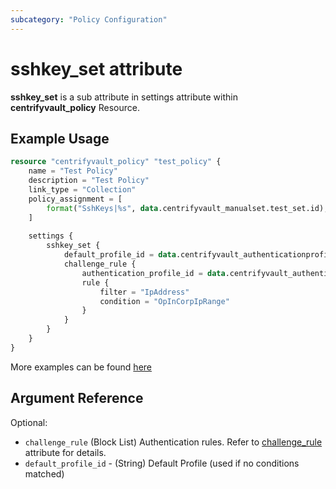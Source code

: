```yaml
---
subcategory: "Policy Configuration"
---
```


# sshkey_set attribute

**sshkey_set** is a sub attribute in settings attribute within **centrifyvault_policy** Resource.

## Example Usage

```terraform
resource "centrifyvault_policy" "test_policy" {
    name = "Test Policy"
    description = "Test Policy"
    link_type = "Collection"
    policy_assignment = [
        format("SshKeys|%s", data.centrifyvault_manualset.test_set.id),
    ]
    
    settings {
        sshkey_set {
            default_profile_id = data.centrifyvault_authenticationprofile.newdevice_auth_pf.id
            challenge_rule {
                authentication_profile_id = data.centrifyvault_authenticationprofile.newdevice_auth_pf.id
                rule {
                    filter = "IpAddress"
                    condition = "OpInCorpIpRange"
                }
            }
        }
    }
}
```

More examples can be found [here](https://github.com/marcozj/terraform-provider-centrifyvault/blob/main/examples/centrifyvault_policy/policy_sshkey_set.tf)

## Argument Reference

Optional:

- `challenge_rule` (Block List) Authentication rules. Refer to [challenge_rule](./attribute_challengerule.md) attribute for details.
- `default_profile_id` - (String) Default Profile (used if no conditions matched)
